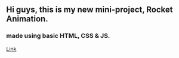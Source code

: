 ## Hi guys, this is my new mini-project, Rocket Animation.

### made using basic HTML, CSS & JS.

[Link]()
